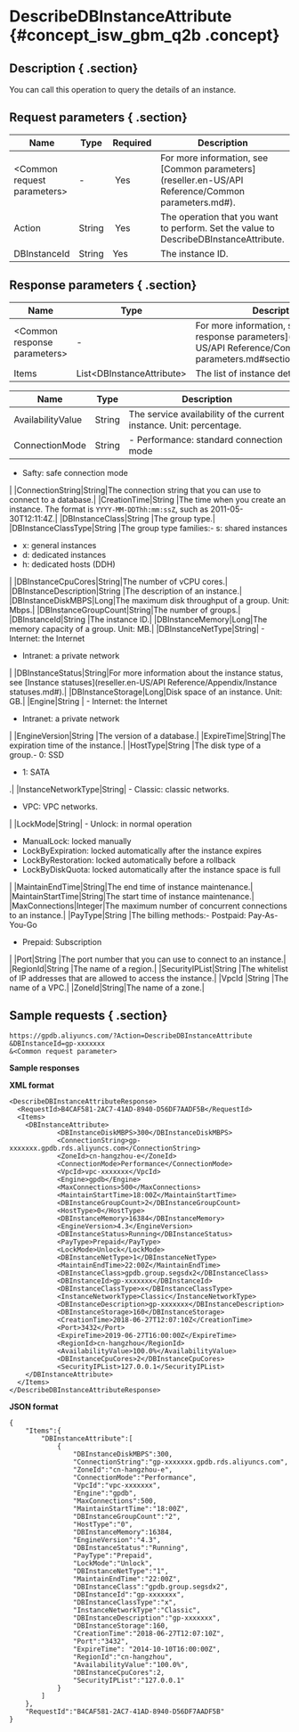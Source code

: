 # DescribeDBInstanceAttribute {#concept_isw_gbm_q2b .concept}

## Description { .section}

You can call this operation to query the details of an instance.

## Request parameters { .section}

|Name|Type|Required|Description|
|----|----|--------|-----------|
|<Common request parameters\>|-| Yes|For more information, see [Common parameters](reseller.en-US/API Reference/Common parameters.md#).|
|Action|String| Yes|The operation that you want to perform. Set the value to DescribeDBInstanceAttribute.|
|DBInstanceId|String|Yes|The instance ID.|

## Response parameters { .section}

|Name|Type|Description|
|----|----|-----------|
|<Common response parameters\>|-|For more information, see [Common response parameters](reseller.en-US/API Reference/Common parameters.md#section_apd_1rv_3bb).|
|Items|List<DBInstanceAttribute\>|The list of instance details.|

|Name|Type|Description|
|----|----|-----------|
|AvailabilityValue|String|The service availability of the current instance. Unit: percentage.|
|ConnectionMode|String| -   Performance: standard connection mode
-   Safty: safe connection mode

 |
|ConnectionString|String|The connection string that you can use to connect to a database.|
|CreationTime|String |The time when you create an instance. The format is `YYYY-MM-DDThh:mm:ssZ`, such as 2011-05-30T12:11:4Z.|
|DBInstanceClass|String |The group type.|
|DBInstanceClassType|String |The group type families:-   s: shared instances
-   x: general instances
-   d: dedicated instances
-   h: dedicated hosts \(DDH\)

|
|DBInstanceCpuCores|String|The number of vCPU cores.|
|DBInstanceDescription|String |The description of an instance.|
|DBInstanceDiskMBPS|Long|The maximum disk throughput of a group. Unit: Mbps.|
|DBInstanceGroupCount|String|The number of groups.|
|DBInstanceId|String |The instance ID.|
|DBInstanceMemory|Long|The memory capacity of a group. Unit: MB.|
|DBInstanceNetType|String| -   Internet: the Internet
-   Intranet: a private network

 |
|DBInstanceStatus|String|For more information about the instance status, see [Instance statuses](reseller.en-US/API Reference/Appendix/Instance statuses.md#).|
|DBInstanceStorage|Long|Disk space of an instance. Unit: GB.|
|Engine|String | -   Internet: the Internet
-   Intranet: a private network

 |
|EngineVersion|String |The version of a database.|
|ExpireTime|String|The expiration time of the instance.|
|HostType|String |The disk type of a group.-   0: SSD
-   1: SATA

.|
|InstanceNetworkType|String| -   Classic: classic networks.
-   VPC: VPC networks.

 |
|LockMode|String| -   Unlock: in normal operation
-   ManualLock: locked manually
-   LockByExpiration: locked automatically after the instance expires
-   LockByRestoration: locked automatically before a rollback
-   LockByDiskQuota: locked automatically after the instance space is full

 |
|MaintainEndTime|String|The end time of instance maintenance.|
|MaintainStartTime|String|The start time of instance maintenance.|
|MaxConnections|Integer|The maximum number of concurrent connections to an instance.|
|PayType|String |The billing methods:-   Postpaid: Pay-As-You-Go
-   Prepaid: Subscription

|
|Port|String |The port number that you can use to connect to an instance.|
|RegionId|String |The name of a region.|
|SecurityIPList|String |The whitelist of IP addresses that are allowed to access the instance.|
|VpcId |String |The name of a VPC.|
|ZoneId|String|The name of a zone.|

## Sample requests { .section}

```
https://gpdb.aliyuncs.com/?Action=DescribeDBInstanceAttribute
&DBInstanceId=gp-xxxxxxx
&<Common request parameter>

```

**Sample responses**

**XML format**

```
<DescribeDBInstanceAttributeResponse>
  <RequestId>B4CAF581-2AC7-41AD-8940-D56DF7AADF5B</RequestId>
  <Items>
    <DBInstanceAttribute>
			<DBInstanceDiskMBPS>300</DBInstanceDiskMBPS>
			<ConnectionString>gp-xxxxxxx.gpdb.rds.aliyuncs.com</ConnectionString>
			<ZoneId>cn-hangzhou-e</ZoneId>
			<ConnectionMode>Performance</ConnectionMode>
			<VpcId>vpc-xxxxxxx</VpcId>
			<Engine>gpdb</Engine>
			<MaxConnections>500</MaxConnections>
			<MaintainStartTime>18:00Z</MaintainStartTime>
			<DBInstanceGroupCount>2</DBInstanceGroupCount>
			<HostType>0</HostType>
			<DBInstanceMemory>16384</DBInstanceMemory>
			<EngineVersion>4.3</EngineVersion>
			<DBInstanceStatus>Running</DBInstanceStatus>
			<PayType>Prepaid</PayType>
			<LockMode>Unlock</LockMode>
			<DBInstanceNetType>1</DBInstanceNetType>
			<MaintainEndTime>22:00Z</MaintainEndTime>
			<DBInstanceClass>gpdb.group.segsdx2</DBInstanceClass>
			<DBInstanceId>gp-xxxxxxx</DBInstanceId>
			<DBInstanceClassType>x</DBInstanceClassType>
			<InstanceNetworkType>Classic</InstanceNetworkType>
			<DBInstanceDescription>gp-xxxxxxx</DBInstanceDescription>
			<DBInstanceStorage>160</DBInstanceStorage>
			<CreationTime>2018-06-27T12:07:10Z</CreationTime>
			<Port>3432</Port>
			<ExpireTime>2019-06-27T16:00:00Z</ExpireTime>
			<RegionId>cn-hangzhou</RegionId>
			<AvailabilityValue>100.0%</AvailabilityValue>
			<DBInstanceCpuCores>2</DBInstanceCpuCores>
			<SecurityIPList>127.0.0.1</SecurityIPList>
    </DBInstanceAttribute>
  </Items>
</DescribeDBInstanceAttributeResponse>
```

**JSON format**

```
{
    "Items":{
        "DBInstanceAttribute":[
            {
                "DBInstanceDiskMBPS":300,
                "ConnectionString":"gp-xxxxxxx.gpdb.rds.aliyuncs.com",
                "ZoneId":"cn-hangzhou-e",
                "ConnectionMode":"Performance",
                "VpcId":"vpc-xxxxxxx",
                "Engine":"gpdb",
                "MaxConnections":500,
                "MaintainStartTime":"18:00Z",
                "DBInstanceGroupCount":"2",
                "HostType":"0",
                "DBInstanceMemory":16384,
                "EngineVersion":"4.3",
                "DBInstanceStatus":"Running",
                "PayType":"Prepaid",
                "LockMode":"Unlock",
                "DBInstanceNetType":"1",
                "MaintainEndTime":"22:00Z",
                "DBInstanceClass":"gpdb.group.segsdx2",
                "DBInstanceId":"gp-xxxxxxx",
                "DBInstanceClassType":"x",
                "InstanceNetworkType":"Classic",
                "DBInstanceDescription":"gp-xxxxxxx",
                "DBInstanceStorage":160,
                "CreationTime":"2018-06-27T12:07:10Z",
                "Port":"3432",
                "ExpireTime": "2014-10-10T16:00:00Z",
                "RegionId":"cn-hangzhou",
                "AvailabilityValue":"100.0%",
                "DBInstanceCpuCores":2,
                "SecurityIPList":"127.0.0.1"
            }
        ]
    },
    "RequestId":"B4CAF581-2AC7-41AD-8940-D56DF7AADF5B"
}
```

